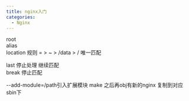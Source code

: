 ```yaml
---
title: nginx入门
categories:
  - Nginx
---
```

root  
alias  
location 规则
= > ~ > /data > /
唯一匹配

last  停止处理  继续匹配  
break  停止匹配  

--add-module=/path引入扩展模块 
make  之后再obj有新的nginx 复制到对应sbin下


